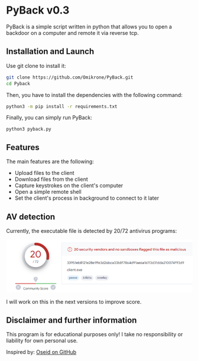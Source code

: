 # PyBack v0.3

PyBack is a simple script written in python that allows you to open a backdoor on a computer and remote it via reverse tcp.



## Installation and Launch

Use git clone to install it:
```bash
git clone https://github.com/Omikrone/PyBack.git
cd Pyback
```

Then, you have to install the dependencies with the following command:
```bash
python3 -m pip install -r requirements.txt
```

Finally, you can simply run PyBack:
```
python3 pyback.py
```


## Features

The main features are the following:
* Upload files to the client
* Download files from the client
* Capture keystrokes on the client's computer
* Open a simple remote shell
* Set the client's process in background to connect to it later


## AV detection

Currently, the executable file is detected by 20/72 antivirus programs:

![Image of Virustotal scan report](virustotal.png)

I will work on this in the next versions to improve score.


## Disclaimer and further information

This program is for educational purposes only! I take no responsibility or liability for own personal use.

Inspired by: [Oseid on GitHub](https://github.com/Oseid/python-reverse-shell)
